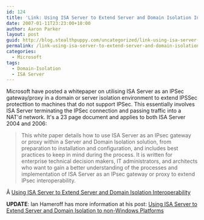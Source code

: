 ```yaml
---
id: 124
title: 'Link: Using ISA Server to Extend Server and Domain Isolation Interoperability'
date: 2007-01-11T23:23:00+10:00
author: Aaron Parker
layout: post
guid: http://blog.stealthpuppy.com/uncategorized/link-using-isa-server-to-extend-server-and-domain-isolation-interoperability
permalink: /link-using-isa-server-to-extend-server-and-domain-isolation-interoperability/
categories:
  - Microsoft
tags:
  - Domain-Isolation
  - ISA Server
---
```

Microsoft have posted a whitepaper on utilising ISA Server as an IPSec gateway/proxy in a domain or server isolation environment to extend IPSSec protecttion to machines that do not support IPSec. This essentially involves ISA Server terminating the IPSec connection and passing traffic into a NAT'd network. It's a 23 page document and applies to both ISA Server 2004 and 2006:

> This white paper details how to use ISA Server as an IPsec gateway or proxy within a Server and Domain Isolation solution, from preparation to installation and configuration, and includes best practices to keep in mind during the process. It is written for enterprise technical decision makers, IT administrators, and architects who want to gain a better understanding of the processes and implementation of ISA Server as an IPsec gateway or proxy to extend IPsec interoperability.

Â [Using ISA Server to Extend Server and Domain Isolation Interoperability](http://www.microsoft.com/downloads/details.aspx?FamilyID=589fcf8e-0511-4c22-a39e-6b841dd3c74f&DisplayLang=en)

**UPDATE**: Ian Hameroff has more information at his post: [Using ISA Server to Extend Server and Domain Isolation to non-Windows Platforms](http://blogs.technet.com/ianhamer/archive/2007/01/19/using-isa-server-to-extend-server-and-domain-isolation-to-non-windows-platforms.aspx)